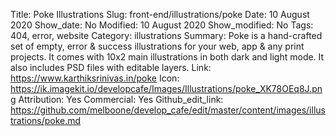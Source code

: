 Title: Poke Illustrations
Slug: front-end/illustrations/poke
Date: 10 August 2020
Show_date: No
Modified: 10 August 2020
Show_modified: No
Tags: 404, error, website
Category: illustrations
Summary: Poke is a hand-crafted set of empty, error & success illustrations for your web, app & any print projects. It comes with 10x2 main illustrations in both dark and light mode. It also includes PSD files with editable layers.
Link: https://www.karthiksrinivas.in/poke
Icon: https://ik.imagekit.io/developcafe/Images/Illustrations/poke_XK78OEq8J.png
Attribution: Yes
Commercial: Yes
Github_edit_link: https://github.com/melboone/develop_cafe/edit/master/content/images/illustrations/poke.md